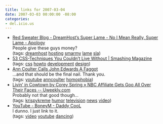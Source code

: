 ```yaml
---
title: links for 2007-03-04
date: 2007-03-03 00:00:00 -08:00
categories:
- del.icio.us
---
```


<ul class="delicious">
	<li>
		<div class="delicious-link"><a href="http://www.red-sweater.com/blog/287/dreamhosts-super-lame-no-i-mean-really-super-lame-apology">Red Sweater Blog - DreamHost’s Super Lame - No I Mean Really, Super Lame - Apology</a></div>
		<div class="delicious-extended">People give these guys money?</div>
		<div class="delicious-tags">(tags: <a href="http://del.icio.us/torrez/dreamhost">dreamhost</a> <a href="http://del.icio.us/torrez/hosting">hosting</a> <a href="http://del.icio.us/torrez/smarmy">smarmy</a> <a href="http://del.icio.us/torrez/lame">lame</a> <a href="http://del.icio.us/torrez/sla">sla</a>)</div>
	</li>
	<li>
		<div class="delicious-link"><a href="http://www.smashingmagazine.com/2007/01/19/53-css-techniques-you-couldnt-live-without">53 CSS-Techniques You Couldn’t Live Without | Smashing Magazine</a></div>
		<div class="delicious-tags">(tags: <a href="http://del.icio.us/torrez/css">css</a> <a href="http://del.icio.us/torrez/howto">howto</a> <a href="http://del.icio.us/torrez/development">development</a> <a href="http://del.icio.us/torrez/design">design</a>)</div>
	</li>
	<li>
		<div class="delicious-link"><a href="http://youtube.com/results?search_query=ann+coulter+john+edwards">Ann Coulter Calls John Edwards A Faggot</a></div>
		<div class="delicious-extended">...and that should be the final nail. Thank you.</div>
		<div class="delicious-tags">(tags: <a href="http://del.icio.us/torrez/youtube">youtube</a> <a href="http://del.icio.us/torrez/anncoulter">anncoulter</a> <a href="http://del.icio.us/torrez/homophobia">homophobia</a>)</div>
	</li>
	<li>
		<div class="delicious-link"><a href="http://uweekly.com/cowtown/?p=246">Livin’ in Cowtown by Corey Spring » NBC Affiliate Gets Goo All Over Their Faces -- Uweekly.com</a></div>
		<div class="delicious-extended">Probably not that good though...</div>
		<div class="delicious-tags">(tags: <a href="http://del.icio.us/torrez/krispykreme">krispykreme</a> <a href="http://del.icio.us/torrez/humor">humor</a> <a href="http://del.icio.us/torrez/television">television</a> <a href="http://del.icio.us/torrez/news">news</a> <a href="http://del.icio.us/torrez/video">video</a>)</div>
	</li>
	<li>
		<div class="delicious-link"><a href="http://www.youtube.com/watch?v=VPyE8sCGDro">YouTube - BoneyM - Daddy CooL</a></div>
		<div class="delicious-extended">I dunno. I just link to it.</div>
		<div class="delicious-tags">(tags: <a href="http://del.icio.us/torrez/video">video</a> <a href="http://del.icio.us/torrez/youtube">youtube</a> <a href="http://del.icio.us/torrez/dancing">dancing</a>)</div>
	</li>
</ul>
